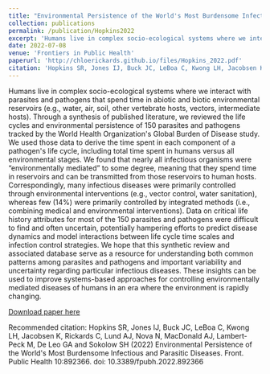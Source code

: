 ```yaml
---
title: "Environmental Persistence of the World's Most Burdensome Infectious and Parasitic Diseases"
collection: publications
permalink: /publication/Hopkins2022
excerpt: 'Humans live in complex socio-ecological systems where we interact with parasites and pathogens that spend time in abiotic and biotic environmental reservoirs (e.g., water, air, soil, other vertebrate hosts, vectors, intermediate hosts). Through a synthesis of published literature, we reviewed the life cycles and environmental persistence of 150 parasites and pathogens tracked by the World Health Organization's Global Burden of Disease study. We used those data to derive the time spent in each component of a pathogen's life cycle, including total time spent in humans versus all environmental stages. We found that nearly all infectious organisms were environmentally mediated to some degree, meaning that they spend time in reservoirs and can be transmitted from those reservoirs to human hosts. Correspondingly, many infectious diseases were primarily controlled through environmental interventions (e.g., vector control, water sanitation), whereas few (14%) were primarily controlled by integrated methods (i.e., combining medical and environmental interventions). Data on critical life history attributes for most of the 150 parasites and pathogens were difficult to find and often uncertain, potentially hampering efforts to predict disease dynamics and model interactions between life cycle time scales and infection control strategies. We hope that this synthetic review and associated database serve as a resource for understanding both common patterns among parasites and pathogens and important variability and uncertainty regarding particular infectious diseases. These insights can be used to improve systems-based approaches for controlling environmentally mediated diseases of humans in an era where the environment is rapidly changing.'
date: 2022-07-08
venue: 'Frontiers in Public Health'
paperurl: 'http://chloerickards.github.io/files/Hopkins_2022.pdf'
citation: 'Hopkins SR, Jones IJ, Buck JC, LeBoa C, Kwong LH, Jacobsen K, Rickards C, Lund AJ, Nova N, MacDonald AJ, Lambert-Peck M, De Leo GA and Sokolow SH (2022) Environmental Persistence of the World's Most Burdensome Infectious and Parasitic Diseases. Front. Public Health 10:892366. doi: 10.3389/fpubh.2022.892366'
---
```

Humans live in complex socio-ecological systems where we interact with parasites and pathogens that spend time in abiotic and biotic environmental reservoirs (e.g., water, air, soil, other vertebrate hosts, vectors, intermediate hosts). Through a synthesis of published literature, we reviewed the life cycles and environmental persistence of 150 parasites and pathogens tracked by the World Health Organization's Global Burden of Disease study. We used those data to derive the time spent in each component of a pathogen's life cycle, including total time spent in humans versus all environmental stages. We found that nearly all infectious organisms were “environmentally mediated” to some degree, meaning that they spend time in reservoirs and can be transmitted from those reservoirs to human hosts. Correspondingly, many infectious diseases were primarily controlled through environmental interventions (e.g., vector control, water sanitation), whereas few (14%) were primarily controlled by integrated methods (i.e., combining medical and environmental interventions). Data on critical life history attributes for most of the 150 parasites and pathogens were difficult to find and often uncertain, potentially hampering efforts to predict disease dynamics and model interactions between life cycle time scales and infection control strategies. We hope that this synthetic review and associated database serve as a resource for understanding both common patterns among parasites and pathogens and important variability and uncertainty regarding particular infectious diseases. These insights can be used to improve systems-based approaches for controlling environmentally mediated diseases of humans in an era where the environment is rapidly changing.

[Download paper here](http://chloerickards.github.io/files/Hopkins_2022.pdf)

Recommended citation: Hopkins SR, Jones IJ, Buck JC, LeBoa C, Kwong LH, Jacobsen K, Rickards C, Lund AJ, Nova N, MacDonald AJ, Lambert-Peck M, De Leo GA and Sokolow SH (2022) Environmental Persistence of the World's Most Burdensome Infectious and Parasitic Diseases. Front. Public Health 10:892366. doi: 10.3389/fpubh.2022.892366
